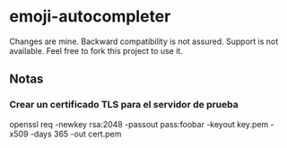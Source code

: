 # emoji-autocompleter

Changes are mine. Backward compatibility is not assured. Support is not available. Feel free to fork this project to use it.

## Notas

### Crear un certificado TLS para el servidor de prueba
openssl req -newkey rsa:2048 -passout pass:foobar -keyout key.pem -x509 -days 365 -out cert.pem
